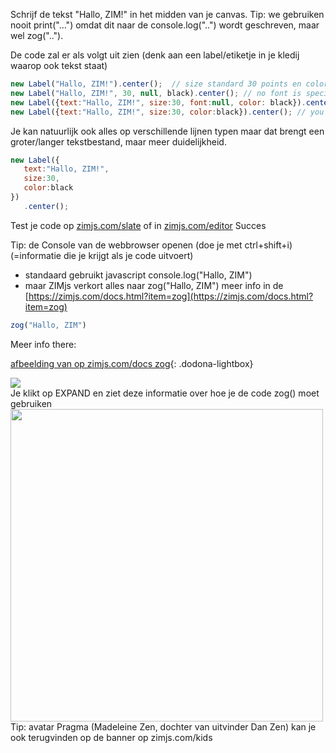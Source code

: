 Schrijf de tekst "Hallo, ZIM!" in het midden van je canvas.
Tip: we gebruiken nooit print("...") omdat dit naar de console.log("..") wordt geschreven, maar wel zog("..").

De code zal er als volgt uit zien (denk aan een label/etiketje in je kledij waarop ook tekst staat)

```javascript 
new Label("Hallo, ZIM!").center();  // size standard 30 points en color black
new Label("Hallo, ZIM!", 30, null, black).center(); // no font is specified so it is null 
new Label({text:"Hallo, ZIM!", size:30, font:null, color: black}).center(); //specify all ZIM DUO elements 
new Label({text:"Hallo, ZIM!", size:30, color:black}).center(); // you don't have to specify all elements in order
```
Je kan natuurlijk ook alles op verschillende lijnen typen maar dat brengt een groter/langer tekstbestand, maar meer duidelijkheid.
```javascript
new Label({
   text:"Hallo, ZIM!",
   size:30,
   color:black
})
   .center();
```

Test je code op [zimjs.com/slate](zimjs.com/slate) of in [zimjs.com/editor](zimjs.com/editor)
Succes

Tip: de Console van de webbrowser openen (doe je met ctrl+shift+i) (=informatie die je krijgt als je code uitvoert)
* standaard gebruikt javascript console.log("Hallo, ZIM") 
* maar ZIMjs verkort alles naar zog("Hallo, ZIM") meer info in de [https://zimjs.com/docs.html?item=zog](https://zimjs.com/docs.html?item=zog)
```javascript
zog("Hallo, ZIM")
```

Meer info there: 

[afbeelding van op zimjs.com/docs zog](https://i.imgur.com/1f6WRNM.png){: .dodona-lightbox}
<br>
<div class="dodona-centered-group">
   <img src="https://i.imgur.com/iz3nQRN.png" 
        data-caption="zog() rechtsboven zoeken, EXPAND-knop om code-beschrijving te lezen"
   />
  <br>
   Je klikt op EXPAND en ziet deze informatie over hoe je de code zog() moet gebruiken 
 <br>
  <img src="https://i.imgur.com/1f6WRNM.png" width="500"
       data-caption="zog() codebeschrijving met ook kleurweergave mogelijk in de console"
   />
 <br> Tip: avatar Pragma (Madeleine Zen, dochter van uitvinder Dan Zen) kan je ook terugvinden op de banner op zimjs.com/kids  
</div>
